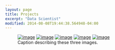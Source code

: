 ```yaml
---
layout: page
title: Projects
excerpt: "Data Scientist"
modified: 2014-08-08T19:44:38.564948-04:00
---
```


<figure class="third">
	<a href="https://github.com/reddit-analyzer/data_acq"><img src="{{ site.url }}/images/reddit.jpeg" alt="image"></a>
	<a href="https://github.com/CaptainDataCrunch/ObjectDetection"><img src="{{ site.url }}/images/car_adaboost.png" alt="image"></a>
	<a href="http://placehold.it/1200x600.jpg"><img src="http://placehold.it/600x300.jpg" alt="image"></a>
	<a href="http://placehold.it/1200x600.jpg"><img src="http://placehold.it/600x300.jpg" alt="image"></a>
	<a href="http://placehold.it/1200x600.jpg"><img src="http://placehold.it/600x300.jpg" alt="image"></a>
	<figcaption>Caption describing these three images.</figcaption>
</figure>
